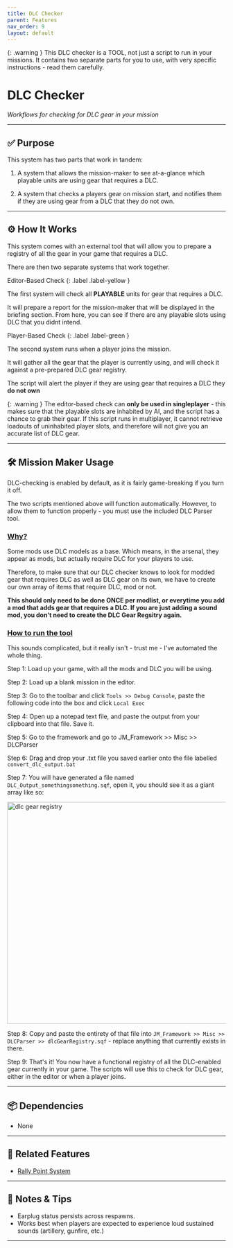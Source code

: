 ```yaml
---
title: DLC Checker         
parent: Features
nav_order: 9
layout: default
---
```


{: .warning }
This DLC checker is a TOOL, not just a script to run in your missions. It contains two separate parts for you to use, with very specific instructions - read them carefully.

# DLC Checker

*Workflows for checking for DLC gear in your mission*

---

## ✅ Purpose

This system has two parts that work in tandem:

1. A system that allows the mission-maker to see at-a-glance which playable units are using gear that requires a DLC.

2. A system that checks a players gear on mission start, and notifies them if they are using gear from a DLC that they do not own.


---

## ⚙️ How It Works

This system comes with an external tool that will allow you to prepare a registry of all the gear in your game that requires a DLC.

There are then two separate systems that work together.

Editor-Based Check
{: .label .label-yellow }

The first system will check all <b>PLAYABLE</b> units for gear that requires a DLC. 

It will prepare a report for the mission-maker that will be displayed in the briefing section. From here, you can see if there are any playable slots using DLC that you didnt intend.

Player-Based Check
{: .label .label-green }

The second system runs when a player joins the mission.

It will gather all the gear that the player is currently using, and will check it against a pre-prepared DLC gear registry.

The script will alert the player if they are using gear that requires a DLC they <b>do not own</b>


{: .warning }
The editor-based check can <b>only be used in singleplayer</b> - this makes sure that the playable slots are inhabited by AI, and the script has a chance to grab their gear. If this script runs in multiplayer, it cannot retrieve loadouts of uninhabited player slots, and therefore will not give you an accurate list of DLC gear.

---

## 🛠️ Mission Maker Usage

DLC-checking is enabled by default, as it is fairly game-breaking if you turn it off.

The two scripts mentioned above will function automatically. However, to allow them to function properly - you must use the included DLC Parser tool.



### <u>Why?</u>

Some mods use DLC models as a base. Which means, in the arsenal, they appear as mods, but actually require DLC for your players to use.

Therefore, to make sure that our DLC checker knows to look for modded gear that requires DLC as well as DLC gear on its own, we have to create our own array of items that require DLC, mod or not.

<b>This should only need to be done ONCE per modlist, or everytime you add a mod that adds gear that requires a DLC. If you are just adding a sound mod, you don't need to create the DLC Gear Regsitry again.</b>



### <u>How to run the tool</u>

This sounds complicated, but it really isn't - trust me - I've automated the whole thing.

Step 1: Load up your game, with all the mods and DLC you will be using.

Step 2: Load up a blank mission in the editor.

Step 3: Go to the toolbar and click `Tools >> Debug Console`, paste the following code into the box and click `Local Exec`

Step 4: Open up a notepad text file, and paste the output from your clipboard into that file. Save it.

Step 5: Go to the framework and go to JM_Framework >> Misc >> DLCParser

Step 6: Drag and drop your .txt file you saved earlier onto the file labelled `convert_dlc_output.bat`

Step 7: You will have generated a file named `DLC_Output_somethingsomething.sqf`, open it, you should see it as a giant array like so:


<img src="/assets/img/dlc_gear_registry.png" alt="dlc gear registry" style="height: 512px; width:1024px;"/>


Step 8: Copy and paste the entirety of that file into `JM_Framework >> Misc >> DLCParser >> dlcGearRegistry.sqf` - replace anything that currently exists in there.

Step 9: That's it! You now have a functional registry of all the DLC-enabled gear currently in your game. The scripts will use this to check for DLC gear, either in the editor or when a player joins.

---

## 📦 Dependencies


- None

---

## 🔁 Related Features

- [Rally Point System](rally.md)

---

## 🧪 Notes & Tips

- Earplug status persists across respawns.
- Works best when players are expected to experience loud sustained sounds (artillery, gunfire, etc.)

---
